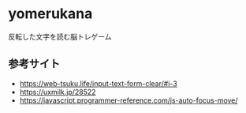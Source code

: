 # yomerukana
反転した文字を読む脳トレゲーム

## 参考サイト
- https://web-tsuku.life/input-text-form-clear/#i-3
- https://uxmilk.jp/28522
- https://javascript.programmer-reference.com/js-auto-focus-move/
